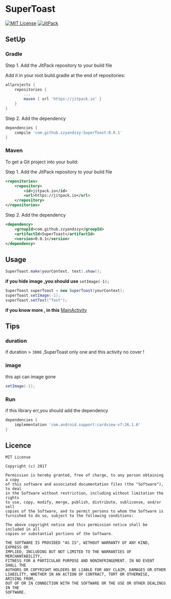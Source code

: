 # SuperToast

[![MIT License][101]][102]
[![JitPack][103]][104]

## SetUp

### Gradle

Step 1. Add the JitPack repository to your build file

Add it in your root build.gradle at the end of repositories:

```gradle
allprojects {
	repositories {
		...
		maven { url 'https://jitpack.io' }
	}
}
```

Step 2. Add the dependency

```gradle
dependencies {
	compile 'com.github.zzyandzzy:SuperToast:0.0.1'
}
```

### Maven

To get a Git project into your build:

Step 1. Add the JitPack repository to your build file

```xml
<repositories>
	<repository>
	    <id>jitpack.io</id>
	    <url>https://jitpack.io</url>
	</repository>
</repositories>
```

Step 2. Add the dependency

```xml
<dependency>
    <groupId>com.github.zzyandzzy</groupId>
    <artifactId>SuperToast</artifactId>
    <version>0.0.1</version>
</dependency>
```

## Usage

```java
SuperToast.make(yourContext, text).show();
```

**if you hide image ,you should use** `setImage(-1);`

```java
SuperToast superToast = new SuperToast(yourContext);
superToast.setImage(-1);
superToast.setText("Text");
```

**if you know more , in this** [MainActivity]([400])

## Tips

### duration

if duration > `3000` ,SuperToast only one and this activity no cover !

### image

this api can image gone

```java
setImage(-1);
```

### Run

if this library err,you should add the dependency

```gradle
dependencies {
	implementation 'com.android.support:cardview-v7:26.1.0'
}
```

## Licence
```licence
MIT License

Copyright (c) 2017 

Permission is hereby granted, free of charge, to any person obtaining a copy
of this software and associated documentation files (the "Software"), to deal
in the Software without restriction, including without limitation the rights
to use, copy, modify, merge, publish, distribute, sublicense, and/or sell
copies of the Software, and to permit persons to whom the Software is
furnished to do so, subject to the following conditions:

The above copyright notice and this permission notice shall be included in all
copies or substantial portions of the Software.

THE SOFTWARE IS PROVIDED "AS IS", WITHOUT WARRANTY OF ANY KIND, EXPRESS OR
IMPLIED, INCLUDING BUT NOT LIMITED TO THE WARRANTIES OF MERCHANTABILITY,
FITNESS FOR A PARTICULAR PURPOSE AND NONINFRINGEMENT. IN NO EVENT SHALL THE
AUTHORS OR COPYRIGHT HOLDERS BE LIABLE FOR ANY CLAIM, DAMAGES OR OTHER
LIABILITY, WHETHER IN AN ACTION OF CONTRACT, TORT OR OTHERWISE, ARISING FROM,
OUT OF OR IN CONNECTION WITH THE SOFTWARE OR THE USE OR OTHER DEALINGS IN THE
SOFTWARE.
```

[101]: https://img.shields.io/github/license/HeinrichReimer/material-intro.svg
[102]: https://mit-license.org/
[103]: https://img.shields.io/jitpack/v/jitpack/maven-simple.svg
[104]: https://jitpack.io/#zzyandzzy/SuperToast/0.0.1
[400]: https://github.com/zzyandzzy/SuperToast/blob/master/app/src/main/java/xyz/zzyandzzy/utility/supertoastdemo/MainActivity.java
